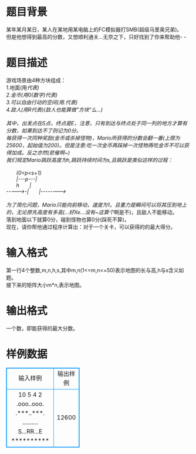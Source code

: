 # 

 
 # 题目背景 
某年某月某日，某人在某地用某电脑上的FC模拟器打SMB(超级马里奥兄弟)。<BR>但是他想得到最高的分数，又想顺利通关...无奈之下，只好找到了你来帮助他-&nbsp;- 

 
 # 题目描述 
游戏场景由4种方块组成：<BR>1.地面(用*代表)<BR>2.金币(用0(数字)代表)<BR>3.可以自由行动的空间(用.代表)<BR>4.敌人(用R代表)(敌人也能算做"方块"么...)<BR><BR>其中，出发点在S点，终点是E，注意，只有到达与终点处于同一列的地方才算有分数，如果到达不了则记为0分。<BR>每获得一次同种奖励(金币或杀掉怪物)，Mario所获得的分数会翻一番(上限为25600，起始值为200)。但是注意:吃一次金币再踩掉一次怪物再吃金币不可以获得加成。反之亦然(悲催啊~)<BR>我们规定Mario跳跃高度为h,跳跃持续时间为s,且跳跃是类似这样的过程：<BR><BR>&nbsp;&nbsp;&nbsp;&nbsp;&nbsp;&nbsp;&nbsp;(0&lt;p&lt;s+1)<BR>&nbsp;&nbsp;&nbsp;&nbsp;&nbsp;&nbsp;&nbsp;|---p---|<BR>&nbsp;&nbsp;&nbsp;&nbsp;&nbsp;&nbsp;&nbsp;h&nbsp;&nbsp;&nbsp;&nbsp;&nbsp;&nbsp;&nbsp;|<BR>-----&gt;-|&nbsp;&nbsp;&nbsp;&nbsp;&nbsp;&nbsp;&nbsp;|--------&gt;<BR><BR>为了简化问题，Mario只能向前移动，速度为1。且重力是瞬间可以将其压到地上的，无论原先高度有多高(...好Xe...没有~这算个*啊是不)，且敌人不能移动。<BR>落到地面以下就算0分，碰到怪物也算0分(踩死不算)。<BR>现在，请你帮他通过程序计算出：对于一个关卡，可以获得的的最大得分。 

 
 # 输入格式 
第一行4个整数,m,n,h,s,其中m,n(1&lt;=m,n&lt;=50)表示地图的长与高,h与s含义如题。<BR>接下来的矩阵大小m*n,表示地图。 

 
 # 输出格式 
一个数，即能获得的最大分数。<BR> 
# 样例数据
<style>
        table,table tr th, table tr td { border:1px solid #0094ff; }
        table { width: 200px; min-height: 25px; line-height: 25px; text-align: center; border-collapse: collapse;}   
    </style>
<table>
	<tr>
		<td>输入样例</td>
		<td>输出样例</td>
	</tr>
<tr><td>10 5 4 2
.ooo..ooo.
.***..***.
..........
S...RR...E
**********</td><td>12600</td></tr></table>
